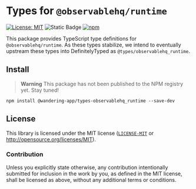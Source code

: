# Types for `@observablehq/runtime`
[![License: MIT](https://img.shields.io/badge/License-MIT-blue.svg?style=flat-square)](https://opensource.org/licenses/MIT)
![Static Badge](https://img.shields.io/badge/Tracking%20issue-%2342-%23b99aff?style=flat-square&logo=github&link=https%3A%2F%2Fgithub.com%2Fwandering-app%2Ftypes-ohq-d3%2Fissues%2F42)
[![npm](https://img.shields.io/npm/v/@wandering-app/types-observablehq_runtime?style=flat-square&logo=npm&logoColor=white)](https://www.npmjs.com/package/@wandering-app/types-observablehq_runtime)

This package provides TypeScript type definitions for `@observablehq/runtime`. As these types stabilize, we intend to eventually upstream these types into DefinitelyTyped as `@types/observablehq_runtime`. 

## Install
> **Warning**
> This package has not been published to the NPM registry yet. Stay tuned!

```
npm install @wandering-app/types-observablehq_runtime --save-dev
```

## License
This library is licensed under the MIT license ([`LICENSE-MIT`](./LICENSE) or http://opensource.org/licenses/MIT).

### Contribution
Unless you explicitly state otherwise, any contribution intentionally submitted for inclusion in the work by you, as defined in the MIT license, shall be licensed as above, without any additional terms or conditions.
